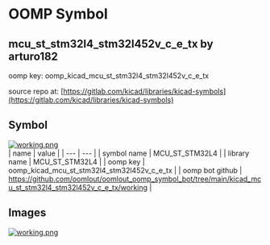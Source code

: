 # OOMP Symbol  
## mcu_st_stm32l4_stm32l452v_c_e_tx  by arturo182  
  
oomp key: oomp_kicad_mcu_st_stm32l4_stm32l452v_c_e_tx  
  
source repo at: [https://gitlab.com/kicad/libraries/kicad-symbols](https://gitlab.com/kicad/libraries/kicad-symbols)  
## Symbol  
  
[![working.png](working_600.png)](working.png)  
| name | value | 
| --- | --- | 
| symbol name | MCU_ST_STM32L4 | 
| library name | MCU_ST_STM32L4 | 
| oomp key | oomp_kicad_mcu_st_stm32l4_stm32l452v_c_e_tx | 
| oomp bot github | https://github.com/oomlout/oomlout_oomp_symbol_bot/tree/main/kicad_mcu_st_stm32l4_stm32l452v_c_e_tx/working | 
## Images  
  
[![working.png](working_140.png)](working.png)  
